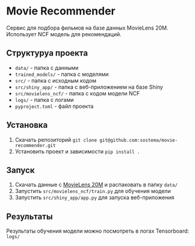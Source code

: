 # Movie Recommender

Сервис для подбора фильмов на базе данных MovieLens 20M. Использует NCF модель для рекомендаций.

## Структуруа проекта

- `data/` - папка с данными
- `trained_models/` - папка с моделями
- `src/` - папка с исходным кодом
- `src/shiny_app/` - папка с веб-приложением на базе Shiny
- `src/movielens_ncf/` - папка с кодом модели NCF
- `logs/` - папка с логами
- `pyproject.toml` - файл проекта

## Установка

1. Скачать репозиторий `git clone git@github.com:sostema/movie-recommender.git`
2. Установить проект и зависимости `pip install .`

## Запуск

1. Скачать данные с [MovieLens 20M](https://grouplens.org/datasets/movielens/20m/) и распаковать в папку `data/`
2. Запустить `src/movielens_ncf/train.py` для обучения модели
3. Запустить `src/shiny_app/app.py` для запуска веб-приложения

## Результаты

Результаты обучения модели можно посмотреть в логах Tensorboard: `logs/`
